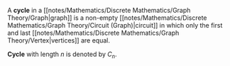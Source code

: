 A **cycle** in a [[notes/Mathematics/Discrete Mathematics/Graph Theory/Graph|graph]] is a non-empty [[notes/Mathematics/Discrete Mathematics/Graph Theory/Circuit (Graph)|circuit]] in which only the first and last [[notes/Mathematics/Discrete Mathematics/Graph Theory/Vertex|vertices]] are equal. 

**Cycle** with length $n$ is denoted by $C_n$.
